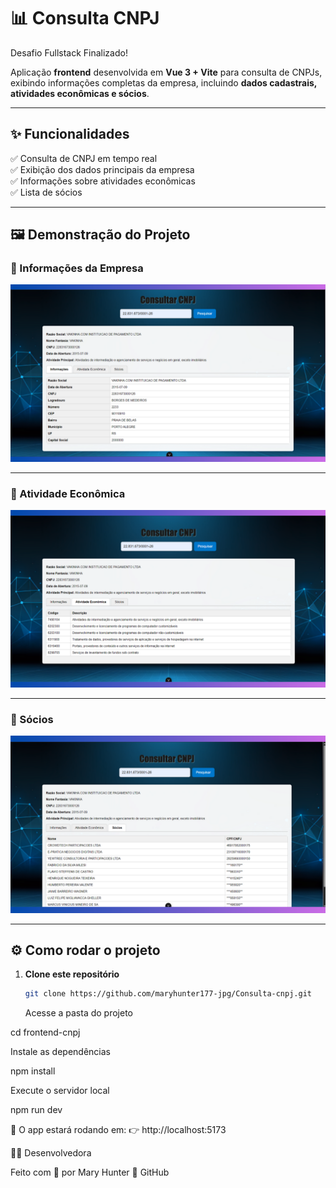 # 📊 Consulta CNPJ

Desafio Fullstack Finalizado!

Aplicação **frontend** desenvolvida em **Vue 3 + Vite** para consulta de CNPJs, exibindo informações completas da empresa, incluindo **dados cadastrais, atividades econômicas e sócios**.

---

## ✨ Funcionalidades

✅ Consulta de CNPJ em tempo real  
✅ Exibição dos dados principais da empresa  
✅ Informações sobre atividades econômicas  
✅ Lista de sócios

---

## 🖼️ Demonstração do Projeto

### 📌 Informações da Empresa

![Informações](./imagem/imagem1-informacoes.png)

---

### 📌 Atividade Econômica

![Atividade Econômica](./imagem/imagem2-atividade-economica.png)

---

### 📌 Sócios

![Sócios](./imagem/imagem3-socios.png)

---

## ⚙️ Como rodar o projeto

1. **Clone este repositório**
   ```sh
   git clone https://github.com/maryhunter177-jpg/Consulta-cnpj.git
   ```
   Acesse a pasta do projeto

cd frontend-cnpj

Instale as dependências

npm install

Execute o servidor local

npm run dev

📍 O app estará rodando em:
👉 http://localhost:5173

👩‍💻 Desenvolvedora

Feito com 💙 por Mary Hunter
🔗 GitHub
